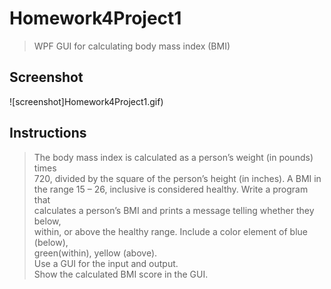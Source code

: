 # Homework4Project1
> WPF GUI for calculating body mass index (BMI)

## Screenshot
![screenshot]Homework4Project1.gif)

## Instructions
> The body mass index is calculated as a person’s weight (in pounds) times  
> 720, divided by the square of the person’s height (in inches). A BMI in  
> the range 15 – 26, inclusive is considered healthy. Write a program that  
> calculates a person’s BMI and prints a message telling whether they below,  
> within, or above the healthy range. Include a color element of blue (below),  
> green(within), yellow (above).  
> Use a GUI for the input and output.  
> Show the calculated BMI score in the GUI.